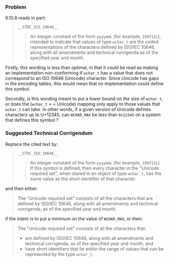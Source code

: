 ### Problem

6.10.8 reads in part:

> `__STDC_ISO_10646__`
> 
> > An integer constant of the form `yyyymmL` (for example, `199712L`), intended to
> > indicate that values of type `wchar_t` are the coded representations of the
> > characters defined by ISO/IEC 10646, along with all amendments and technical
> > corrigenda as of the specified year and month.

Firstly, this wording is less than optimal, in that it could be read as making
an implementation non-conforming if `wchar_t` has a value that does not
correspond to an ISO 10646 (Unicode) character. Since Unicode has gaps in the
encoding tables, this would mean that no implementation could define this
symbol.

Secondly, is this wording meant to put a lower bound on the size of `wchar_t`,
or does the (`wchar_t` \= \= Unicode) mapping only apply to those values that
`wchar_t` can take. In other words, if a given version of Unicode defines
characters up to U\+12345, can `WCHAR_MAX` be less than `0x12345` on a system
that defines this symbol ?

### Suggested Technical Corrigendum

Replace the cited text by:

> `__STDC_ISO_10646__`
> 
> > An integer constant of the form `yyyymmL` (for example, `199712L`). If this
> > symbol is defined, then every character in the "Unicode required set", when
> > stored in an object of type `wchar_t`, has the same value as the short
> > identifier of that character.

and then either:

> The "Unicode required set" consists of all the characters that are defined by
> ISO/IEC 10646, along with all amendments and technical corrigenda, as of the
> specified year and month.

if the intent is to put a minimum on the value of `WCHAR_MAX`, or then:

> The "Unicode required set" consists of all the characters that:
> 
> * are defined by ISO/IEC 10646, along with all amendments and technical corrigenda, as of the specified year and month; and
> * have short identifiers that lie within the range of values that can be represented by the type `wchar_t`.
